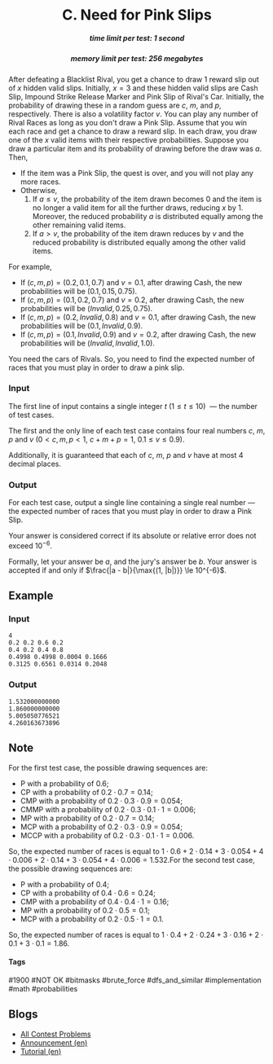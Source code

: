 <h1 style='text-align: center;'> C. Need for Pink Slips</h1>

<h5 style='text-align: center;'>time limit per test: 1 second</h5>
<h5 style='text-align: center;'>memory limit per test: 256 megabytes</h5>

After defeating a Blacklist Rival, you get a chance to draw $1$ reward slip out of $x$ hidden valid slips. Initially, $x=3$ and these hidden valid slips are Cash Slip, Impound Strike Release Marker and Pink Slip of Rival's Car. Initially, the probability of drawing these in a random guess are $c$, $m$, and $p$, respectively. There is also a volatility factor $v$. You can play any number of Rival Races as long as you don't draw a Pink Slip. Assume that you win each race and get a chance to draw a reward slip. In each draw, you draw one of the $x$ valid items with their respective probabilities. Suppose you draw a particular item and its probability of drawing before the draw was $a$. Then,

* If the item was a Pink Slip, the quest is over, and you will not play any more races.
* Otherwise,
	1. If $a\leq v$, the probability of the item drawn becomes $0$ and the item is no longer a valid item for all the further draws, reducing $x$ by $1$. Moreover, the reduced probability $a$ is distributed equally among the other remaining valid items.
	2. If $a > v$, the probability of the item drawn reduces by $v$ and the reduced probability is distributed equally among the other valid items.

For example,

* If $(c,m,p)=(0.2,0.1,0.7)$ and $v=0.1$, after drawing Cash, the new probabilities will be $(0.1,0.15,0.75)$.
* If $(c,m,p)=(0.1,0.2,0.7)$ and $v=0.2$, after drawing Cash, the new probabilities will be $(Invalid,0.25,0.75)$.
* If $(c,m,p)=(0.2,Invalid,0.8)$ and $v=0.1$, after drawing Cash, the new probabilities will be $(0.1,Invalid,0.9)$.
* If $(c,m,p)=(0.1,Invalid,0.9)$ and $v=0.2$, after drawing Cash, the new probabilities will be $(Invalid,Invalid,1.0)$.

You need the cars of Rivals. So, you need to find the expected number of races that you must play in order to draw a pink slip.

### Input

The first line of input contains a single integer $t$ ($1\leq t\leq 10$)  — the number of test cases.

The first and the only line of each test case contains four real numbers $c$, $m$, $p$ and $v$ ($0 < c,m,p < 1$, $c+m+p=1$, $0.1\leq v\leq 0.9$).

Additionally, it is guaranteed that each of $c$, $m$, $p$ and $v$ have at most $4$ decimal places.

### Output

For each test case, output a single line containing a single real number — the expected number of races that you must play in order to draw a Pink Slip.

Your answer is considered correct if its absolute or relative error does not exceed $10^{-6}$.

Formally, let your answer be $a$, and the jury's answer be $b$. Your answer is accepted if and only if $\frac{|a - b|}{\max{(1, |b|)}} \le 10^{-6}$.

## Example

### Input


```text
4
0.2 0.2 0.6 0.2
0.4 0.2 0.4 0.8
0.4998 0.4998 0.0004 0.1666
0.3125 0.6561 0.0314 0.2048
```
### Output


```text
1.532000000000
1.860000000000
5.005050776521
4.260163673896
```
## Note

For the first test case, the possible drawing sequences are: 

* P with a probability of $0.6$;
* CP with a probability of $0.2\cdot 0.7 = 0.14$;
* CMP with a probability of $0.2\cdot 0.3\cdot 0.9 = 0.054$;
* CMMP with a probability of $0.2\cdot 0.3\cdot 0.1\cdot 1 = 0.006$;
* MP with a probability of $0.2\cdot 0.7 = 0.14$;
* MCP with a probability of $0.2\cdot 0.3\cdot 0.9 = 0.054$;
* MCCP with a probability of $0.2\cdot 0.3\cdot 0.1\cdot 1 = 0.006$.

 So, the expected number of races is equal to $1\cdot 0.6 + 2\cdot 0.14 + 3\cdot 0.054 + 4\cdot 0.006 + 2\cdot 0.14 + 3\cdot 0.054 + 4\cdot 0.006 = 1.532$.For the second test case, the possible drawing sequences are: 

* P with a probability of $0.4$;
* CP with a probability of $0.4\cdot 0.6 = 0.24$;
* CMP with a probability of $0.4\cdot 0.4\cdot 1 = 0.16$;
* MP with a probability of $0.2\cdot 0.5 = 0.1$;
* MCP with a probability of $0.2\cdot 0.5\cdot 1 = 0.1$.

So, the expected number of races is equal to $1\cdot 0.4 + 2\cdot 0.24 + 3\cdot 0.16 + 2\cdot 0.1 + 3\cdot 0.1 = 1.86$.



#### Tags 

#1900 #NOT OK #bitmasks #brute_force #dfs_and_similar #implementation #math #probabilities 

## Blogs
- [All Contest Problems](../Codeforces_Round_730_(Div._2).md)
- [Announcement (en)](../blogs/Announcement_(en).md)
- [Tutorial (en)](../blogs/Tutorial_(en).md)
